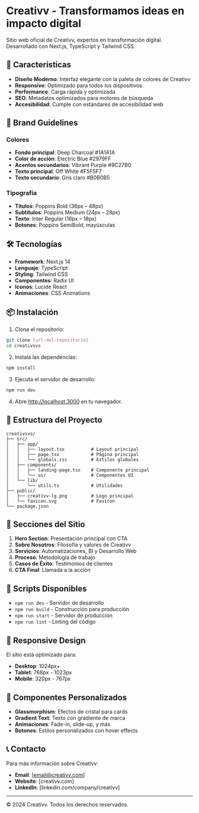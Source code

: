 # Creativv - Transformamos ideas en impacto digital

Sitio web oficial de Creativv, expertos en transformación digital. Desarrollado con Next.js, TypeScript y Tailwind CSS.

## 🚀 Características

- **Diseño Moderno**: Interfaz elegante con la paleta de colores de Creativv
- **Responsive**: Optimizado para todos los dispositivos
- **Performance**: Carga rápida y optimizada
- **SEO**: Metadatos optimizados para motores de búsqueda
- **Accesibilidad**: Cumple con estándares de accesibilidad web

## 🎨 Brand Guidelines

### Colores
- **Fondo principal**: Deep Charcoal #1A1A1A
- **Color de acción**: Electric Blue #2979FF
- **Acentos secundarios**: Vibrant Purple #9C27B0
- **Texto principal**: Off White #F5F5F7
- **Texto secundario**: Gris claro #B0B0B5

### Tipografía
- **Títulos**: Poppins Bold (36px – 48px)
- **Subtítulos**: Poppins Medium (24px – 28px)
- **Texto**: Inter Regular (16px – 18px)
- **Botones**: Poppins SemiBold, mayúsculas

## 🛠️ Tecnologías

- **Framework**: Next.js 14
- **Lenguaje**: TypeScript
- **Styling**: Tailwind CSS
- **Componentes**: Radix UI
- **Iconos**: Lucide React
- **Animaciones**: CSS Animations

## 📦 Instalación

1. Clona el repositorio:
```bash
git clone [url-del-repositorio]
cd creativsvs
```

2. Instala las dependencias:
```bash
npm install
```

3. Ejecuta el servidor de desarrollo:
```bash
npm run dev
```

4. Abre [http://localhost:3000](http://localhost:3000) en tu navegador.

## 📁 Estructura del Proyecto

```
creativsvs/
├── src/
│   ├── app/
│   │   ├── layout.tsx          # Layout principal
│   │   ├── page.tsx            # Página principal
│   │   └── globals.css         # Estilos globales
│   ├── components/
│   │   ├── landing-page.tsx    # Componente principal
│   │   └── ui/                 # Componentes UI
│   └── lib/
│       └── utils.ts            # Utilidades
├── public/
│   ├── creativv-lg.png         # Logo principal
│   └── favicon.svg             # Favicon
└── package.json
```

## 🎯 Secciones del Sitio

1. **Hero Section**: Presentación principal con CTA
2. **Sobre Nosotros**: Filosofía y valores de Creativv
3. **Servicios**: Automatizaciones, BI y Desarrollo Web
4. **Proceso**: Metodología de trabajo
5. **Casos de Éxito**: Testimonios de clientes
6. **CTA Final**: Llamada a la acción

## 🚀 Scripts Disponibles

- `npm run dev` - Servidor de desarrollo
- `npm run build` - Construcción para producción
- `npm run start` - Servidor de producción
- `npm run lint` - Linting del código

## 📱 Responsive Design

El sitio está optimizado para:
- **Desktop**: 1024px+
- **Tablet**: 768px - 1023px
- **Mobile**: 320px - 767px

## 🎨 Componentes Personalizados

- **Glassmorphism**: Efectos de cristal para cards
- **Gradient Text**: Texto con gradiente de marca
- **Animaciones**: Fade-in, slide-up, y más
- **Botones**: Estilos personalizados con hover effects

## 📞 Contacto

Para más información sobre Creativv:
- **Email**: [email@creativv.com]
- **Website**: [creativv.com]
- **LinkedIn**: [linkedin.com/company/creativv]

---

© 2024 Creativv. Todos los derechos reservados.
